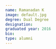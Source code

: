 ```yaml
---
name: Ramanadan K
image: default.jpg
degree: Dual Degree
designation: 
graduated year: 2016
bio:
type: alumni
---
```

